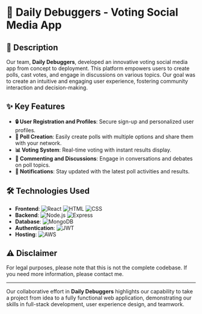 # 🚀 Daily Debuggers - Voting Social Media App

## 🌟 Description

Our team, **Daily Debuggers**, developed an innovative voting social media app from concept to deployment. This platform empowers users to create polls, cast votes, and engage in discussions on various topics. Our goal was to create an intuitive and engaging user experience, fostering community interaction and decision-making.

## ✨ Key Features

- **🔒 User Registration and Profiles**: Secure sign-up and personalized user profiles.
- **📝 Poll Creation**: Easily create polls with multiple options and share them with your network.
- **📊 Voting System**: Real-time voting with instant results display.
- **💬 Commenting and Discussions**: Engage in conversations and debates on poll topics.
- **🔔 Notifications**: Stay updated with the latest poll activities and results.

## 🛠️ Technologies Used

- **Frontend**: ![React](https://img.shields.io/badge/-React-61DAFB?logo=react&logoColor=white&style=flat-square) ![HTML](https://img.shields.io/badge/-HTML-E34F26?logo=html5&logoColor=white&style=flat-square) ![CSS](https://img.shields.io/badge/-CSS-1572B6?logo=css3&logoColor=white&style=flat-square)
- **Backend**: ![Node.js](https://img.shields.io/badge/-Node.js-339933?logo=node.js&logoColor=white&style=flat-square) ![Express](https://img.shields.io/badge/-Express-000000?logo=express&logoColor=white&style=flat-square)
- **Database**: ![MongoDB](https://img.shields.io/badge/-MongoDB-47A248?logo=mongodb&logoColor=white&style=flat-square)
- **Authentication**: ![JWT](https://img.shields.io/badge/-JWT-000000?logo=json-web-tokens&logoColor=white&style=flat-square)
- **Hosting**: ![AWS](https://img.shields.io/badge/-AWS-232F3E?logo=amazon-aws&logoColor=white&style=flat-square)

## ⚠️ Disclaimer

For legal purposes, please note that this is not the complete codebase. If you need more information, please contact me.

---

Our collaborative effort in **Daily Debuggers** highlights our capability to take a project from idea to a fully functional web application, demonstrating our skills in full-stack development, user experience design, and teamwork.

